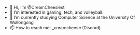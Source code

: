 - 👋 Hi, I’m @CreamCheesiest
- 👀 I’m interested in gaming, tech, and volleyball.
- 🌱 I’m currently studying Computer Science at the University Of Wollongong
- 📫 How to reach me: _creamcheese (Discord)

<!---
CreamCheesiest/CreamCheesiest is a ✨ special ✨ repository because its `README.md` (this file) appears on your GitHub profile.
You can click the Preview link to take a look at your changes.
--->
